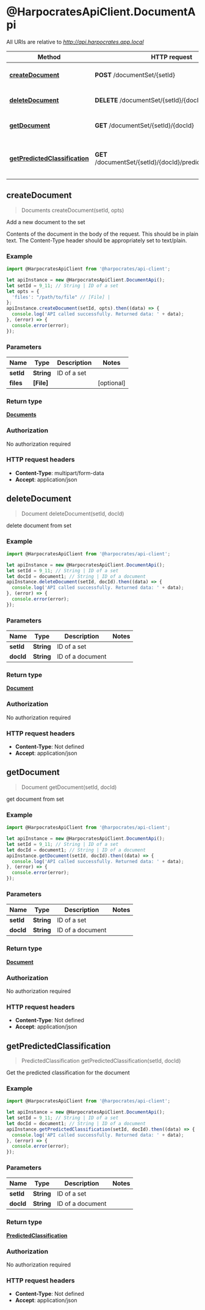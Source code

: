 # @HarpocratesApiClient.DocumentApi

All URIs are relative to *http://api.harpocrates.app.local*

Method | HTTP request | Description
------------- | ------------- | -------------
[**createDocument**](DocumentApi.md#createDocument) | **POST** /documentSet/{setId} | Add a new document to the set
[**deleteDocument**](DocumentApi.md#deleteDocument) | **DELETE** /documentSet/{setId}/{docId} | delete document from set
[**getDocument**](DocumentApi.md#getDocument) | **GET** /documentSet/{setId}/{docId} | get document from set
[**getPredictedClassification**](DocumentApi.md#getPredictedClassification) | **GET** /documentSet/{setId}/{docId}/predictedClassification | Get the predicted classification for the document



## createDocument

> Documents createDocument(setId, opts)

Add a new document to the set

Contents of the document in the body of the request. This should be in plain text. The Content-Type header should be appropriately set to text/plain.

### Example

```javascript
import @HarpocratesApiClient from '@harpocrates/api-client';

let apiInstance = new @HarpocratesApiClient.DocumentApi();
let setId = 9_11; // String | ID of a set
let opts = {
  'files': "/path/to/file" // [File] | 
};
apiInstance.createDocument(setId, opts).then((data) => {
  console.log('API called successfully. Returned data: ' + data);
}, (error) => {
  console.error(error);
});

```

### Parameters


Name | Type | Description  | Notes
------------- | ------------- | ------------- | -------------
 **setId** | **String**| ID of a set | 
 **files** | **[File]**|  | [optional] 

### Return type

[**Documents**](Documents.md)

### Authorization

No authorization required

### HTTP request headers

- **Content-Type**: multipart/form-data
- **Accept**: application/json


## deleteDocument

> Document deleteDocument(setId, docId)

delete document from set

### Example

```javascript
import @HarpocratesApiClient from '@harpocrates/api-client';

let apiInstance = new @HarpocratesApiClient.DocumentApi();
let setId = 9_11; // String | ID of a set
let docId = document1; // String | ID of a document
apiInstance.deleteDocument(setId, docId).then((data) => {
  console.log('API called successfully. Returned data: ' + data);
}, (error) => {
  console.error(error);
});

```

### Parameters


Name | Type | Description  | Notes
------------- | ------------- | ------------- | -------------
 **setId** | **String**| ID of a set | 
 **docId** | **String**| ID of a document | 

### Return type

[**Document**](Document.md)

### Authorization

No authorization required

### HTTP request headers

- **Content-Type**: Not defined
- **Accept**: application/json


## getDocument

> Document getDocument(setId, docId)

get document from set

### Example

```javascript
import @HarpocratesApiClient from '@harpocrates/api-client';

let apiInstance = new @HarpocratesApiClient.DocumentApi();
let setId = 9_11; // String | ID of a set
let docId = document1; // String | ID of a document
apiInstance.getDocument(setId, docId).then((data) => {
  console.log('API called successfully. Returned data: ' + data);
}, (error) => {
  console.error(error);
});

```

### Parameters


Name | Type | Description  | Notes
------------- | ------------- | ------------- | -------------
 **setId** | **String**| ID of a set | 
 **docId** | **String**| ID of a document | 

### Return type

[**Document**](Document.md)

### Authorization

No authorization required

### HTTP request headers

- **Content-Type**: Not defined
- **Accept**: application/json


## getPredictedClassification

> PredictedClassification getPredictedClassification(setId, docId)

Get the predicted classification for the document

### Example

```javascript
import @HarpocratesApiClient from '@harpocrates/api-client';

let apiInstance = new @HarpocratesApiClient.DocumentApi();
let setId = 9_11; // String | ID of a set
let docId = document1; // String | ID of a document
apiInstance.getPredictedClassification(setId, docId).then((data) => {
  console.log('API called successfully. Returned data: ' + data);
}, (error) => {
  console.error(error);
});

```

### Parameters


Name | Type | Description  | Notes
------------- | ------------- | ------------- | -------------
 **setId** | **String**| ID of a set | 
 **docId** | **String**| ID of a document | 

### Return type

[**PredictedClassification**](PredictedClassification.md)

### Authorization

No authorization required

### HTTP request headers

- **Content-Type**: Not defined
- **Accept**: application/json

